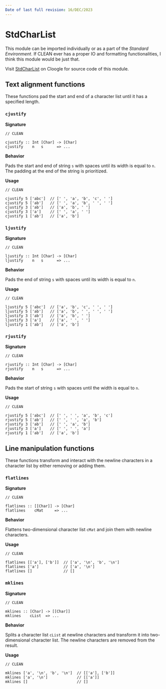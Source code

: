 ```yaml
---
Date of last full revision: 16/DEC/2023
---
```


# StdCharList

This module can be imported individually or as a part of the *Standard Environment*.
If CLEAN ever has a proper IO and formatting functionalities, I think this module would be just that.

Visit [StdCharList](https://cloogle.org/src/#base-stdenv/StdCharList;icl;line=1) on Cloogle for source code of this module.

## Text alignment functions

These functions pad the start and end of a character list until it has a specified length.

### `cjustify`

**Signature**

```clean
// CLEAN

cjustify :: Int [Char] -> [Char]
cjustify    n   s      => ...
```

**Behavior**

Pads the start and end of string `s` with spaces until its width is equal to `n`.
The padding at the end of the string is prioritized.

**Usage**

```clean
// CLEAN

cjustify 5 ['abc']  // [' ', 'a', 'b', 'c', ' ']
cjustify 5 ['ab']   // [' ', 'a', 'b', ' ', ' ']
cjustify 3 ['ab']   // ['a', 'b', ' ']
cjustify 3 ['a']    // [' ', 'a', ' ']
cjustify 1 ['ab']   // ['a', 'b']
```

### `ljustify`

**Signature**

```clean
// CLEAN

ljustify :: Int [Char] -> [Char]
ljustify    n   s      => ...
```

**Behavior**

Pads the end of string `s` with spaces until its width is equal to `n`.

**Usage**

```clean
// CLEAN

ljustify 5 ['abc']  // ['a', 'b', 'c', ' ', ' ']
ljustify 5 ['ab']   // ['a', 'b', ' ', ' ', ' ']
ljustify 3 ['ab']   // ['a', 'b', ' ']
ljustify 3 ['a']    // ['a', ' ', ' ']
ljustify 1 ['ab']   // ['a', 'b']
```

### `rjustify`

**Signature**

```clean
// CLEAN

rjustify :: Int [Char] -> [Char]
rjustify    n   s      => ...
```

**Behavior**

Pads the start of string `s` with spaces until the width is equal to `n`.

**Usage**

```clean
// CLEAN

rjustify 5 ['abc']  // [' ', ' ', 'a', 'b', 'c']
rjustify 5 ['ab']   // [' ', ' ', 'a', 'b']
rjustify 3 ['ab']   // [' ', 'a', 'b']
rjustify 3 ['a']    // [' ', ' ', 'a']
rjustify 1 ['ab']   // ['a', 'b']
```

## Line manipulation functions

These functions transform and interact with the newline characters in a character list by either removing or adding them.

### `flatlines`

**Signature**

```clean
// CLEAN

flatlines :: [[Char]] -> [Char]
flatlines    cMat     => ...
```

**Behavior**

Flattens two-dimensional character list `cMat` and join them with newline characters.

**Usage**

```clean
// CLEAN

flatlines [['a'], ['b']]  // ['a', '\n', 'b', '\n']
flatlines ['a']           // ['a', '\n']
flatlines []              // []
```

### `mklines`

**Signature**

```clean
// CLEAN

mklines :: [Char] -> [[Char]]
mklines    cList  => ...
```

**Behavior**

Splits a character list `cList` at newline characters and transform it into two-dimensional character list.
The newline characters are removed from the result.

**Usage**

```clean
// CLEAN

mklines ['a', '\n', 'b', '\n']  // [['a'], ['b']]
mklines ['a', '\n']             // [['a']]
mklines []                      // []
```
